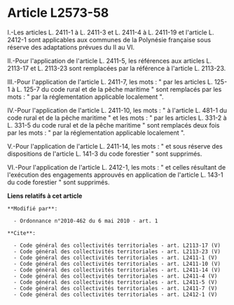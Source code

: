 # Article L2573-58

I.-Les articles L. 2411-1 à L. 2411-3 et L. 2411-4 à L. 2411-19 et l'article L. 2412-1 sont applicables aux communes de la
Polynésie française sous réserve des adaptations prévues du II au VI. 

II.-Pour l'application de l'article L. 2411-5, les références aux articles L. 2113-17 et L. 2113-23 sont remplacées par la
référence à l'article L. 2113-23. 

III.-Pour l'application de l'article L. 2411-7, les mots : " par les articles L. 125-1 à L. 125-7 du code rural et de la
pêche maritime  " sont remplacés par les mots : " par la réglementation applicable localement ". 

IV.-Pour l'application de l'article L. 2411-10, les mots : " à l'article L. 481-1 du code rural et de la pêche maritime  " et
les mots : " par les articles L. 331-2 à L. 331-5 du code rural et de la pêche maritime  " sont remplacés deux fois par les
mots : " par la réglementation applicable localement ".

V.-Pour l'application de l'article L. 2411-14, les mots : " et sous réserve des dispositions de l'article L. 141-3 du code
forestier " sont supprimés. 

VI.-Pour l'application de l'article L. 2412-1, les mots : " et celles résultant de l'exécution des engagements approuvés en
application de l'article L. 143-1 du code forestier " sont supprimés.

**Liens relatifs à cet article**

	**Modifié par**:

	  - Ordonnance n°2010-462 du 6 mai 2010 - art. 1

	**Cite**:

	  - Code général des collectivités territoriales - art. L2113-17 (V)
	  - Code général des collectivités territoriales - art. L2113-23 (V)
	  - Code général des collectivités territoriales - art. L2411-1 (V)
	  - Code général des collectivités territoriales - art. L2411-10 (V)
	  - Code général des collectivités territoriales - art. L2411-14 (V)
	  - Code général des collectivités territoriales - art. L2411-4 (V)
	  - Code général des collectivités territoriales - art. L2411-5 (V)
	  - Code général des collectivités territoriales - art. L2411-7 (V)
	  - Code général des collectivités territoriales - art. L2412-1 (V)
